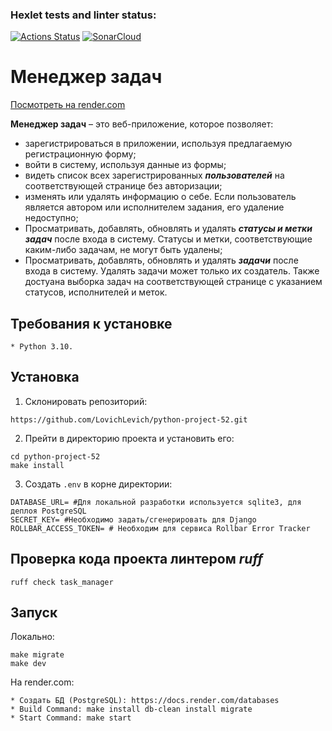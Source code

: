 ### Hexlet tests and linter status:
[![Actions Status](https://github.com/LovichLevich/python-project-52/actions/workflows/hexlet-check.yml/badge.svg)](https://github.com/LovichLevich/python-project-52/actions)
[![SonarCloud](https://sonarcloud.io/api/project_badges/measure?project=LovichLevich_python-project-52&metric=alert_status)](https://sonarcloud.io/summary/new_code?id=LovichLevich_python-project-52)



# Менеджер задач

[Посмотреть на render.com]( https://python-project-52-lk27.onrender.com )

**Менеджер задач** – это веб-приложение, которое позволяет:

 - зарегистрироваться в приложении, используя предлагаемую регистрационную форму;
 - войти в систему, используя данные из формы;
 - видеть список всех зарегистрированных **_пользователей_** на соответствующей странице без авторизации;
 - изменять или удалять информацию о себе.
   Если пользователь является автором или исполнителем задания, его удаление недоступно;
 - Просматривать, добавлять, обновлять и удалять **_статусы и метки задач_** после входа в систему.
   Статусы и метки, соответствующие каким-либо задачам, не могут быть удалены;
 - Просматривать, добавлять, обновлять и удалять **_задачи_** после входа в систему.
    Удалять задачи может только их создатель.
    Также достуана выборка задач на соответствующей странице с указанием статусов, исполнителей и меток.


## Требования к установке
```
* Python 3.10.
```


## Установка

1. Склонировать репозиторий:
```
https://github.com/LovichLevich/python-project-52.git
```

2. Прейти в директорию проекта и установить его:
```
cd python-project-52
make install
```

3. Создать `.env` в корне директории:
```
DATABASE_URL= #Для локальной разработки используется sqlite3, для деплоя PostgreSQL  
SECRET_KEY= #Необходимо задать/сгенерировать для Django  
ROLLBAR_ACCESS_TOKEN= # Необходим для сервиса Rollbar Error Tracker
```


## Проверка кода проекта линтером _ruff_
```
ruff check task_manager
```


## Запуск
Локально:
```
make migrate
make dev
```

На render.com:
```
* Создать БД (PostgreSQL): https://docs.render.com/databases
* Build Command: make install db-clean install migrate
* Start Command: make start
```
